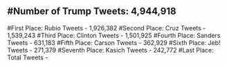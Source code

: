 #Number of Trump Tweets: 4,944,918
---
#First Place: Rubio Tweets - 1,926,382
#Second Place: Cruz Tweets - 1,539,243
#Third Place: Clinton Tweets - 1,501,925
#Fourth Place: Sanders Tweets - 631,183
#Fifth Place: Carson Tweets - 362,929
#Sixth Place: Jeb! Tweets - 271,379
#Seventh Place: Kasich Tweets - 242,772
#Last Place: Total Tweets -  
